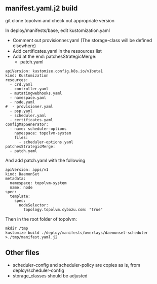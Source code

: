 
## manifest.yaml.j2 build

git clone topolvm and check out appropriate version

In deploy/manifests/base, edit kustomization.yaml
- Comment out provisionner.yaml (The storage-class will be defined elsewhere)
- Add certificates.yaml in the ressources list
- Add at the end: 
    patchesStrategicMerge:
   - patch.yaml
      
```
apiVersion: kustomize.config.k8s.io/v1beta1
kind: Kustomization
resources:
  - crd.yaml
  - controller.yaml
  - mutatingwebhooks.yaml
  - namespace.yaml
  - node.yaml
#  - provisioner.yaml
  - psp.yaml
  - scheduler.yaml
  - certificates.yaml
configMapGenerator:
  - name: scheduler-options
    namespace: topolvm-system
    files:
      - scheduler-options.yaml
patchesStrategicMerge:
  - patch.yaml 
```

And add patch.yaml with the following
    
```
apiVersion: apps/v1
kind: DaemonSet
metadata:
  namespace: topolvm-system
  name: node
spec:
  template:
    spec:
      nodeSelector:
        topology.topolvm.cybozu.com: "true"
```

Then in the root folder of topolvm:

```
mkdir /tmp
kustomize build ./deploy/manifests/overlays/daemonset-scheduler >./tmp/manifest.yaml.j2
```

## Other files

- scheduler-config and scheduler-policy are copies as is, from deploy/scheduler-config
- storage_classes should be adjusted 

